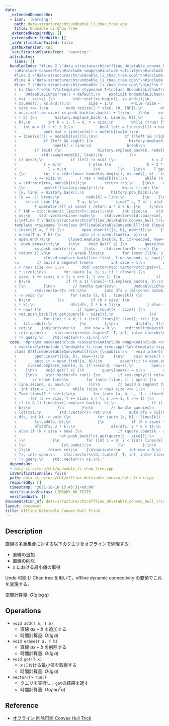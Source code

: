 ```yaml
---
data:
  _extendedDependsOn:
  - icon: ':warning:'
    path: data-structure/cht/undoable_li_chao_tree.cpp
    title: Undoable Li Chao Tree
  _extendedRequiredBy: []
  _extendedVerifiedWith: []
  _isVerificationFailed: false
  _pathExtension: cpp
  _verificationStatusIcon: ':warning:'
  attributes:
    links: []
  bundledCode: "#line 2 \"data-structure/cht/offline_deletable_convex_hull_trick.cpp\"\
    \n#include <cassert>\n#include <map>\n#include <utility>\n#include <vector>\n\
    #line 2 \"data-structure/cht/undoable_li_chao_tree.cpp\"\n#include <algorithm>\n\
    #line 4 \"data-structure/cht/undoable_li_chao_tree.cpp\"\n#include <limits>\n\
    #line 7 \"data-structure/cht/undoable_li_chao_tree.cpp\"\n\n/*\n * @brief Undoable\
    \ Li Chao Tree\n */\ntemplate <typename T>\nclass UndoableLiChaoTree {\npublic:\n\
    \    UndoableLiChaoTree() = default;\n    explicit UndoableLiChaoTree(const std::vector<T>&\
    \ vs) : xs(vs) {\n        std::sort(xs.begin(), xs.end());\n        xs.erase(std::unique(xs.begin(),\
    \ xs.end()), xs.end());\n        size = 1;\n        while (size < (int) xs.size())\
    \ size <<= 1;\n        node.resize(2 * size, {0, INF});\n        while ((int)\
    \ xs.size() <= size) xs.push_back(xs.back() + 1);\n    }\n\n    void add(T a,\
    \ T b) {\n        history.emplace_back(-1, Line(0, 0));\n        Line line(a,\
    \ b);\n        int k = 1, l = 0, r = size;\n        while (true) {\n         \
    \   int m = (l + r) / 2;\n            bool left = line(xs[l]) < node[k](xs[l]);\n\
    \            bool mid = line(xs[m]) < node[k](xs[m]);\n            bool right\
    \ = line(xs[r]) < node[k](xs[r]);\n\n            if (!left && !right) break;\n\
    \            if (left && right) {\n                history.emplace_back(k, node[k]);\n\
    \                node[k] = line;\n                break;\n            }\n    \
    \        if (mid) {\n                history.emplace_back(k, node[k]);\n     \
    \           std::swap(node[k], line);\n            }\n            if (r - l ==\
    \ 1) break;\n            if (left != mid) {\n                k = 2 * k;\n    \
    \            r = m;\n            } else {\n                k = 2 * k + 1;\n  \
    \              l = m;\n            }\n        }\n    }\n\n    T get(T x) const\
    \ {\n        int k = std::lower_bound(xs.begin(), xs.end(), x) - xs.begin();\n\
    \        k += size;\n        T res = node[k](x);\n        while (k >>= 1) res\
    \ = std::min(res, node[k](x));\n        return res;\n    }\n\n    void undo()\
    \ {\n        assert(!history.empty());\n        while (true) {\n            auto\
    \ [k, line] = history.back();\n            history.pop_back();\n            if\
    \ (k == -1) break;\n            node[k] = line;\n        }\n    }\n\nprivate:\n\
    \    struct Line {\n        T a, b;\n        Line(T a, T b) : a(a), b(b) {}\n\
    \        T operator()(T x) const { return a * x + b; }\n    };\n\n    static constexpr\
    \ T INF = std::numeric_limits<T>::max();\n\n    int size;\n    std::vector<T>\
    \ xs;\n    std::vector<Line> node;\n    std::vector<std::pair<int, Line>> history;\n\
    };\n#line 7 \"data-structure/cht/offline_deletable_convex_hull_trick.cpp\"\n\n\
    template <typename T>\nclass OfflineDeletableConvexHullTrick {\npublic:\n    void\
    \ insert(T a, T b) {\n        open.insert({{a, b}, now++});\n    }\n\n    void\
    \ erase(T a, T b) {\n        auto it = open.find({a, b});\n        assert(it !=\
    \ open.end());\n        closed.emplace_back(a, b, it->second, now++);\n      \
    \  open.erase(it);\n    }\n\n    void get(T x) {\n        query[now++] = x;\n\
    \        xs.push_back(x);\n    }\n\n    std::vector<T> run() {\n        if (xs.empty())\
    \ return {};\n\n        // erase lines\n        for (auto [line, s] : open) {\n\
    \            closed.emplace_back(line.first, line.second, s, now);\n        }\n\
    \n        // build a segment tree\n        int size = 1;\n        while (size\
    \ < now) size <<= 1;\n        std::vector<std::vector<std::pair<T, T>>> lines(2\
    \ * size);\n\n        for (auto [a, b, s, t] : closed) {\n            for (s +=\
    \ size, t += size; s < t; s >>= 1, t >>= 1) {\n                if (s & 1) lines[s++].emplace_back(a,\
    \ b);\n                if (t & 1) lines[--t].emplace_back(a, b);\n           \
    \ }\n        }\n\n        // handle queries\n        UndoableLiChaoTree<T> lct(xs);\n\
    \        std::vector<T> ret;\n\n        auto dfs = [&](const auto& dfs, int k)\
    \ -> void {\n            for (auto [a, b] : lines[k]) {\n                lct.add(a,\
    \ b);\n            }\n            if (k < size) {\n                dfs(dfs, 2\
    \ * k);\n                dfs(dfs, 2 * k + 1);\n            } else if (k < size\
    \ + now) {\n                if (query.count(k - size)) {\n                   \
    \ ret.push_back(lct.get(query[k - size]));\n                }\n            }\n\
    \            for (int i = 0; i < (int) lines[k].size(); ++i) {\n             \
    \   lct.undo();\n            }\n        };\n\n        dfs(dfs, 1);\n        return\
    \ ret;\n    }\n\nprivate:\n    int now = 0;\n    std::multimap<std::pair<T, T>,\
    \ int> open;\n    std::vector<std::tuple<T, T, int, int>> closed;\n    std::map<int,\
    \ T> query;\n    std::vector<T> xs;\n};\n"
  code: "#pragma once\n#include <cassert>\n#include <map>\n#include <utility>\n#include\
    \ <vector>\n#include \"undoable_li_chao_tree.cpp\"\n\ntemplate <typename T>\n\
    class OfflineDeletableConvexHullTrick {\npublic:\n    void insert(T a, T b) {\n\
    \        open.insert({{a, b}, now++});\n    }\n\n    void erase(T a, T b) {\n\
    \        auto it = open.find({a, b});\n        assert(it != open.end());\n   \
    \     closed.emplace_back(a, b, it->second, now++);\n        open.erase(it);\n\
    \    }\n\n    void get(T x) {\n        query[now++] = x;\n        xs.push_back(x);\n\
    \    }\n\n    std::vector<T> run() {\n        if (xs.empty()) return {};\n\n \
    \       // erase lines\n        for (auto [line, s] : open) {\n            closed.emplace_back(line.first,\
    \ line.second, s, now);\n        }\n\n        // build a segment tree\n      \
    \  int size = 1;\n        while (size < now) size <<= 1;\n        std::vector<std::vector<std::pair<T,\
    \ T>>> lines(2 * size);\n\n        for (auto [a, b, s, t] : closed) {\n      \
    \      for (s += size, t += size; s < t; s >>= 1, t >>= 1) {\n               \
    \ if (s & 1) lines[s++].emplace_back(a, b);\n                if (t & 1) lines[--t].emplace_back(a,\
    \ b);\n            }\n        }\n\n        // handle queries\n        UndoableLiChaoTree<T>\
    \ lct(xs);\n        std::vector<T> ret;\n\n        auto dfs = [&](const auto&\
    \ dfs, int k) -> void {\n            for (auto [a, b] : lines[k]) {\n        \
    \        lct.add(a, b);\n            }\n            if (k < size) {\n        \
    \        dfs(dfs, 2 * k);\n                dfs(dfs, 2 * k + 1);\n            }\
    \ else if (k < size + now) {\n                if (query.count(k - size)) {\n \
    \                   ret.push_back(lct.get(query[k - size]));\n               \
    \ }\n            }\n            for (int i = 0; i < (int) lines[k].size(); ++i)\
    \ {\n                lct.undo();\n            }\n        };\n\n        dfs(dfs,\
    \ 1);\n        return ret;\n    }\n\nprivate:\n    int now = 0;\n    std::multimap<std::pair<T,\
    \ T>, int> open;\n    std::vector<std::tuple<T, T, int, int>> closed;\n    std::map<int,\
    \ T> query;\n    std::vector<T> xs;\n};"
  dependsOn:
  - data-structure/cht/undoable_li_chao_tree.cpp
  isVerificationFile: false
  path: data-structure/cht/offline_deletable_convex_hull_trick.cpp
  requiredBy: []
  timestamp: '2021-10-18 15:45:31+09:00'
  verificationStatus: LIBRARY_NO_TESTS
  verifiedWith: []
documentation_of: data-structure/cht/offline_deletable_convex_hull_trick.cpp
layout: document
title: Offline Deletable Convex Hull Trick
---
```


## Description

直線の多重集合に対する以下のクエリをオフラインで処理する:
- 直線の追加
- 直線の削除
- $x$ における最小値の取得

Undo 可能 Li Chao tree を用いて，offline dynamic connectivity の要領でこれを実現する．

空間計算量: $O(q\log q)$

## Operations

- `void add(T a, T b)`
    - 直線 $ax + b$ を追加する
    - 時間計算量: $O(\lg q)$
- `void erase(T a, T b)`
    - 直線 $ax + b$ を削除する
    - 時間計算量: $O(\lg q)$
- `void get(T x)`
    - $x$ における最小値を取得する
    - 時間計算量: $O(\lg q)$
- `vector<T> run()`
    - クエリを実行し，`get`の結果を返す
    - 時間計算量: $O(q\log^2 q)$

## Reference

- [オフライン 削除可能 Convex Hull Trick](https://mugen1337.github.io/procon/DataStructure/DeletableLiChaoTreeOffline.cpp)